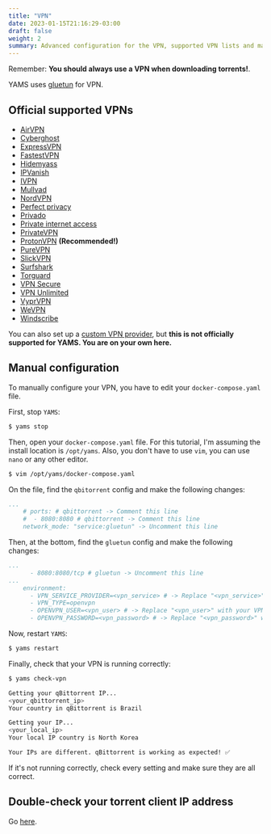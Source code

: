 ```yaml
---
title: "VPN"
date: 2023-01-15T21:16:29-03:00
draft: false
weight: 2
summary: Advanced configuration for the VPN, supported VPN lists and manual configuration.
---
```


Remember: **You should always use a VPN when downloading torrents!**.

YAMS uses [gluetun](https://github.com/qdm12/gluetun) for VPN.

## Official supported VPNs

- [AirVPN](https://github.com/qdm12/gluetun-wiki/blob/main/setup/providers/airvpn.md)
- [Cyberghost](https://github.com/qdm12/gluetun-wiki/blob/main/setup/providers/cyberghost.md)
- [ExpressVPN](https://github.com/qdm12/gluetun-wiki/blob/main/setup/providers/expressvpn.md)
- [FastestVPN](https://github.com/qdm12/gluetun-wiki/blob/main/setup/providers/fastestvpn.md)
- [Hidemyass](https://github.com/qdm12/gluetun-wiki/blob/main/setup/providers/hidemyass.md)
- [IPVanish](https://github.com/qdm12/gluetun-wiki/blob/main/setup/providers/ipvanish.md)
- [IVPN](https://github.com/qdm12/gluetun-wiki/blob/main/setup/providers/ivpn.md)
- [Mullvad](https://github.com/qdm12/gluetun-wiki/blob/main/setup/providers/mullvad.md)
- [NordVPN](https://github.com/qdm12/gluetun-wiki/blob/main/setup/providers/nordvpn.md)
- [Perfect privacy](https://github.com/qdm12/gluetun-wiki/blob/main/setup/providers/perfect-privacy.md)
- [Privado](https://github.com/qdm12/gluetun-wiki/blob/main/setup/providers/privado.md)
- [Private internet access](https://github.com/qdm12/gluetun-wiki/blob/main/setup/providers/private-internet-access.md)
- [PrivateVPN](https://github.com/qdm12/gluetun-wiki/blob/main/setup/providers/privatevpn.md)
- [ProtonVPN](https://github.com/qdm12/gluetun-wiki/blob/main/setup/providers/protonvpn.md) **(Recommended!)**
- [PureVPN](https://github.com/qdm12/gluetun-wiki/blob/main/setup/providers/purevpn.md)
- [SlickVPN](https://github.com/qdm12/gluetun-wiki/blob/main/setup/providers/slickvpn.md)
- [Surfshark](https://github.com/qdm12/gluetun-wiki/blob/main/setup/providers/surfshark.md)
- [Torguard](https://github.com/qdm12/gluetun-wiki/blob/main/setup/providers/torguard.md)
- [VPN Secure](https://github.com/qdm12/gluetun-wiki/blob/main/setup/providers/vpn-secure.md)
- [VPN Unlimited](https://github.com/qdm12/gluetun-wiki/blob/main/setup/providers/vpn-unlimited.md)
- [VyprVPN](https://github.com/qdm12/gluetun-wiki/blob/main/setup/providers/vyprvpn.md)
- [WeVPN](https://github.com/qdm12/gluetun-wiki/blob/main/setup/providers/wevpn.md)
- [Windscribe](https://github.com/qdm12/gluetun-wiki/blob/main/setup/providers/windscribe.md)

You can also set up a [custom VPN provider](https://github.com/qdm12/gluetun-wiki/blob/main/setup/providers/Custom-provider), but **this is not officially supported for YAMS. You are on your own here.**

## Manual configuration

To manually configure your VPN, you have to edit your `docker-compose.yaml` file.

First, stop `YAMS`:
```bash
$ yams stop
```

Then, open your `docker-compose.yaml` file. For this tutorial, I'm assuming the install location is `/opt/yams`. Also, you don't have to use `vim`, you can use `nano` or any other editor.

```bash
$ vim /opt/yams/docker-compose.yaml
```

On the file, find the `qbitorrent` config and make the following changes:

```yaml
...
    # ports: # qbittorrent -> Comment this line
    #  - 8080:8080 # qbittorrent -> Comment this line
    network_mode: "service:gluetun" -> Uncomment this line
```

Then, at the bottom, find the `gluetun` config and make the following changes:

```yaml
...
      - 8080:8080/tcp # gluetun -> Uncomment this line
...
    environment:
      - VPN_SERVICE_PROVIDER=<vpn_service> # -> Replace "<vpn_service>" with your VPN service provider
      - VPN_TYPE=openvpn
      - OPENVPN_USER=<vpn_user> # -> Replace "<vpn_user>" with your VPN username
      - OPENVPN_PASSWORD=<vpn_password> # -> Replace "<vpn_password>" with your VPN password
```

Now, restart `YAMS`:

```bash
$ yams restart
```

Finally, check that your VPN is running correctly:

```bash
$ yams check-vpn

Getting your qBittorrent IP...
<your_qbittorrent_ip>
Your country in qBittorrent is Brazil

Getting your IP...
<your_local_ip>
Your local IP country is North Korea

Your IPs are different. qBittorrent is working as expected! ✅
```

If it's not running correctly, check every setting and make sure they are all correct.

## Double-check your torrent client IP address

Go [here](/advanced/torrenting/#double-checking-your-torrent-client-ip-address).

